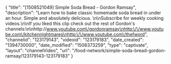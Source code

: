 {
    "title": "[1508521049] Simple Soda Bread - Gordon Ramsay",
    "description": "Learn how to bake classic homemade soda bread in under an hour. Simple and absolutely delicious. \n\nSubscribe for weekly cooking videos.\n\nIf you liked this clip check out the rest of Gordon's channels:\n\nhttp:\/\/www.youtube.com\/gordonramsay\nhttp:\/\/www.youtube.com\/kitchennightmares\nhttp:\/\/www.youtube.com\/thefword",
    "channelid": "123179143",
    "videoid": "123179183",
    "date_created": "1394730000",
    "date_modified": "1508373259",
    "type": "captivate",
    "layout": "channelVideo",
    "url": "\/food-network\/simple-soda-bread-gordon-ramsay\/123179143-123179183"
}